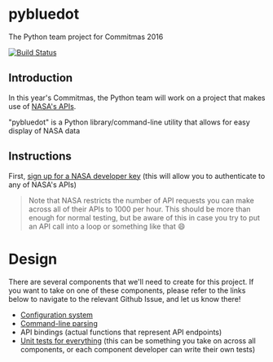 # pybluedot
The Python team project for Commitmas 2016

[![Build Status](https://travis-ci.org/commitmas/pybluedot.svg?branch=master)](https://travis-ci.org/commitmas/pybluedot)

## Introduction

In this year's Commitmas, the Python team will work on a project that makes use of [NASA's APIs](https://api.nasa.gov).

"pybluedot" is a Python library/command-line utility that allows for easy display of NASA data

## Instructions

First, [sign up for a NASA developer key](https://api.nasa.gov/index.html#apply-for-an-api-key) (this will allow you to authenticate to any of NASA's APIs)

> Note that NASA restricts the number of API requests you can make across all of their APIs to 1000 per hour. This should be more than enough for normal testing, but be aware of this in case you try to put an API call into a loop or something like that :smile:

# Design

There are several components that we'll need to create for this project. If you want to take on one of these components, please refer to the links below to navigate to the relevant Github Issue, and let us know there!

- [Configuration system](https://github.com/commitmas/pybluedot/issues/2)
- [Command-line parsing](https://github.com/commitmas/pybluedot/issues/3)
- API bindings (actual functions that represent API endpoints)
- [Unit tests for everything](https://github.com/commitmas/pybluedot/issues/4) (this can be something you take on across all components, or each component developer can write their own tests)
